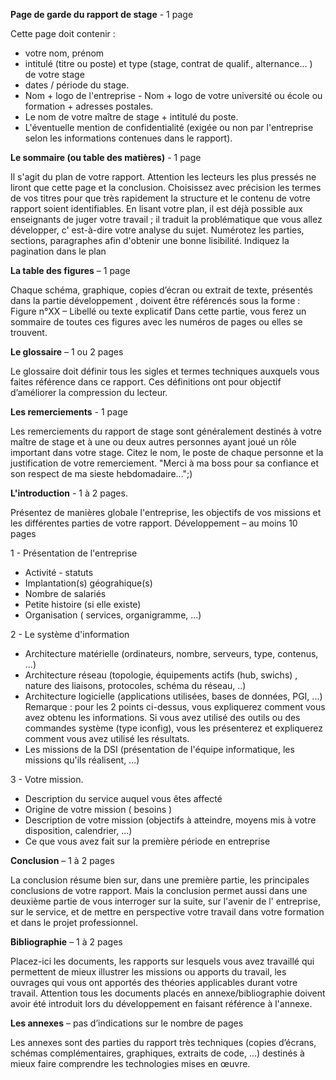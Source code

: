 **Page de garde du rapport de stage** - 1 page

Cette page doit contenir :
- votre nom, prénom
- intitulé (titre ou poste) et type (stage, contrat de qualif., alternance... ) de votre stage
- dates / période du stage.
- Nom + logo de l'entreprise - Nom + logo de votre université ou école ou formation + adresses postales.
- Le nom de votre maître de stage + intitulé du poste.
- L'éventuelle mention de confidentialité (exigée ou non par l'entreprise selon les informations contenues dans le
rapport).

**Le sommaire (ou table des matières)** - 1 page

Il s'agit du plan de votre rapport. Attention les lecteurs les plus pressés ne liront que cette page et la conclusion.
Choisissez avec précision les termes de vos titres pour que très rapidement la structure et le contenu de votre
rapport soient identifiables.
En lisant votre plan, il est déjà possible aux enseignants de juger votre travail ; il traduit la problématique que vous
allez développer, c' est-à-dire votre analyse du sujet.
Numérotez les parties, sections, paragraphes afin d'obtenir une bonne lisibilité. Indiquez la pagination dans le plan

**La table des figures** – 1 page

Chaque schéma, graphique, copies d’écran ou extrait de texte, présentés dans la partie développement , doivent
être référencés sous la forme : Figure n°XX – Libellé ou texte explicatif
Dans cette partie, vous ferez un sommaire de toutes ces figures avec les numéros de pages ou elles se trouvent.

**Le glossaire** – 1 ou 2 pages

Le glossaire doit définir tous les sigles et termes techniques auxquels vous faites référence dans ce rapport. Ces
définitions ont pour objectif d’améliorer la compression du lecteur.

**Les remerciements** - 1 page

Les remerciements du rapport de stage sont généralement destinés à votre maître de stage et à une ou deux autres
personnes ayant joué un rôle important dans votre stage. Citez le nom, le poste de chaque personne et la
justification de votre remerciement. "Merci à ma boss pour sa confiance et son respect de ma sieste
hebdomadaire...";)

**L'introduction** - 1 à 2 pages.

Présentez de manières globale l'entreprise, les objectifs de vos missions et les différentes parties de votre rapport.
Développement – au moins 10 pages

1 - Présentation de l'entreprise
- Activité - statuts
- Implantation(s) géograhique(s)
- Nombre de salariés
- Petite histoire (si elle existe)
- Organisation ( services, organigramme, ...)

2 - Le système d'information
- Architecture matérielle (ordinateurs, nombre, serveurs, type, contenus, ...)
- Architecture réseau (topologie, équipements actifs (hub, swichs) , nature des liaisons, protocoles, schéma du
réseau, ..)
- Architecture logicielle (applications utilisées, bases de données, PGI, ...)
Remarque : pour les 2 points ci-dessus, vous expliquerez comment vous avez obtenu les informations. Si
vous avez utilisé des outils ou des commandes système (type iconfig), vous les présenterez et expliquerez
comment vous avez utilisé les résultats.
- Les missions de la DSI (présentation de l'équipe informatique, les missions qu'ils réalisent, ...)

3 - Votre mission.
- Description du service auquel vous êtes affecté
- Origine de votre mission ( besoins )
- Description de votre mission (objectifs à atteindre, moyens mis à votre disposition, calendrier, ...)
- Ce que vous avez fait sur la première période en entreprise

**Conclusion** – 1 à 2 pages

La conclusion résume bien sur, dans une première partie, les principales conclusions de votre rapport. Mais la
conclusion permet aussi dans une deuxième partie de vous interroger sur la suite, sur l'avenir de l' entreprise, sur le
service, et de mettre en perspective votre travail dans votre formation et dans le projet professionnel.

**Bibliographie** – 1 à 2 pages

Placez-ici les documents, les rapports sur lesquels vous avez travaillé qui permettent de mieux illustrer les missions
ou apports du travail, les ouvrages qui vous ont apportés des théories applicables durant votre travail. Attention tous
les documents placés en annexe/bibliographie doivent avoir été introduit lors du développement en faisant
référence à l'annexe.

**Les annexes** – pas d’indications sur le nombre de pages

Les annexes sont des parties du rapport très techniques (copies d’écrans, schémas complémentaires, graphiques,
extraits de code, …) destinés à mieux faire comprendre les technologies mises en œuvre.
